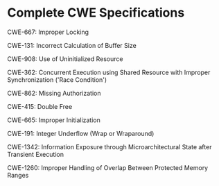 

# Complete CWE Specifications

CWE-667: Improper Locking

CWE-131: Incorrect Calculation of Buffer Size

CWE-908: Use of Uninitialized Resource

CWE-362: Concurrent Execution using Shared Resource with Improper Synchronization ('Race Condition')

CWE-862: Missing Authorization

CWE-415: Double Free

CWE-665: Improper Initialization

CWE-191: Integer Underflow (Wrap or Wraparound)

CWE-1342: Information Exposure through Microarchitectural State after Transient Execution

CWE-1260: Improper Handling of Overlap Between Protected Memory Ranges